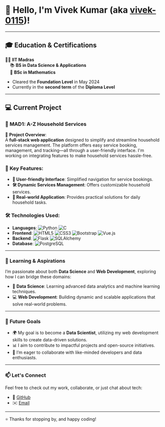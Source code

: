 # 👋 Hello, I'm **Vivek Kumar** (aka [vivek-0115](https://github.com/vivek-0115))!

---

## 🎓 **Education & Certifications**

🧑‍🎓 **IIT Madras**  
&nbsp;&nbsp;&nbsp;&nbsp;📚 **BS in Data Science & Applications**  
&nbsp;&nbsp;&nbsp;&nbsp;📐 **BSc in Mathematics**

- Cleared the **Foundation Level** in May 2024  
- Currently in the **second term** of the **Diploma Level**

---

## 💻 **Current Project**

### 🔧 **MAD1: A-Z Household Services**
🚀 **Project Overview**:  
A **full-stack web application** designed to simplify and streamline household services management. The platform offers easy service booking, management, and tracking—all through a user-friendly interface. I'm working on integrating features to make household services hassle-free.

### 🌟 **Key Features**:
- **🧹 User-friendly Interface**: Simplified navigation for service bookings.
- **🛠️ Dynamic Services Management**: Offers customizable household services.
- **💼 Real-world Application**: Provides practical solutions for daily household tasks.

### 🛠 **Technologies Used**:
- **Languages**: ![Python](https://img.shields.io/badge/-Python-3776AB?logo=python&logoColor=white&style=flat-square) ![C](https://img.shields.io/badge/-C-A8B9CC?logo=c&logoColor=white&style=flat-square)
- **Frontend**: ![HTML5](https://img.shields.io/badge/-HTML5-E34F26?logo=html5&logoColor=white&style=flat-square) ![CSS3](https://img.shields.io/badge/-CSS3-1572B6?logo=css3&logoColor=white&style=flat-square) ![Bootstrap](https://img.shields.io/badge/-Bootstrap-563D7C?logo=bootstrap&logoColor=white&style=flat-square)
 ![Vue.js](https://img.shields.io/badge/-Vue.js-4FC08D?logo=vue.js&logoColor=white&style=flat-square)
- **Backend**: ![Flask](https://img.shields.io/badge/-Flask-000000?logo=flask&logoColor=white&style=flat-square) ![SQLAlchemy](https://img.shields.io/badge/-SQLAlchemy-B71C1C?style=flat-square&logo=redhat&logoColor=white)
- **Database**: ![PostgreSQL](https://img.shields.io/badge/-PostgreSQL-4169E1?logo=postgresql&logoColor=white&style=flat-square)

---

### 🌱 **Learning & Aspirations**
I’m passionate about both **Data Science** and **Web Development**, exploring how I can bridge these domains:
- 🧠 **Data Science**: Learning advanced data analytics and machine learning techniques.
- 💻 **Web Development**: Building dynamic and scalable applications that solve real-world problems.

---

### 🚀 **Future Goals**
- 🌍 My goal is to become a **Data Scientist**, utilizing my web development skills to create data-driven solutions.
- 📊 I aim to contribute to impactful projects and open-source initiatives.
- 💼 I’m eager to collaborate with like-minded developers and data enthusiasts.

---

### 📫 **Let's Connect**
Feel free to check out my work, collaborate, or just chat about tech:
- 💼 [GitHub](https://github.com/vivek-0115)
- ✉️ [Email](mailto:your-email@example.com)

---

⭐️ Thanks for stopping by, and happy coding!

<!---
vivek-0115/vivek-0115 is a ✨ special ✨ repository because its `README.md` (this file) appears on your GitHub profile.
You can click the Preview link to take a look at your changes.
--->
